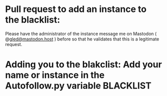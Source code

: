# Pull request to add an instance to the blacklist:
Please have the administrator of the instance message me on Mastodon ( @gled@mastodon.host ) before so that he validates 
that this is a legitimate request.

# Adding you to the blakclist: Add your name or instance in the Autofollow.py variable BLACKLIST
